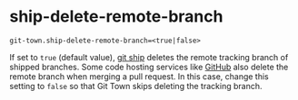 # ship-delete-remote-branch

```
git-town.ship-delete-remote-branch=<true|false>
```

If set to `true` (default value), [git ship](../commands/ship.md) deletes the
remote tracking branch of shipped branches. Some code hosting services like
[GitHub](https://docs.github.com/en/repositories/configuring-branches-and-merges-in-your-repository/configuring-pull-request-merges/managing-the-automatic-deletion-of-branches)
also delete the remote branch when merging a pull request. In this case, change
this setting to `false` so that Git Town skips deleting the tracking branch.
